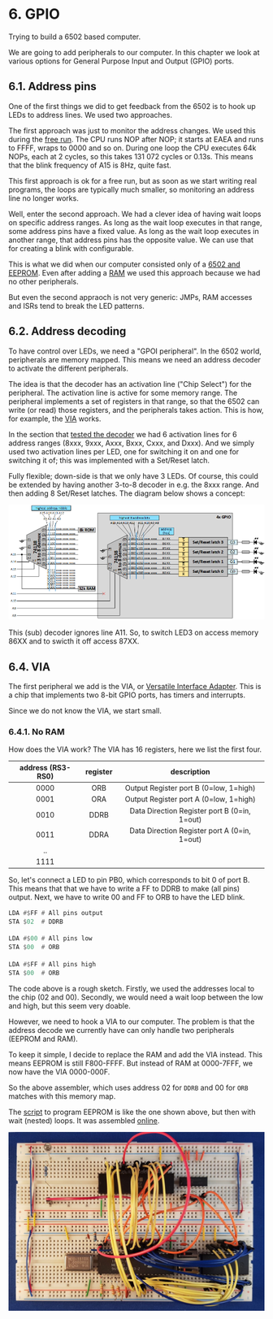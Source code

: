 # 6. GPIO
Trying to build a 6502 based computer. 

We are going to add peripherals to our computer.
In this chapter we look at various options for General Purpose Input and Output (GPIO) ports.


## 6.1. Address pins

One of the first things we did to get feedback from the 6502 is to hook up LEDs to address lines.
We used two approaches.

The first approach was just to monitor the address changes. 
We used this during the [free run](../1clock#12-clock---oscillator).
The CPU runs NOP after NOP; it starts at EAEA and runs to FFFF, wraps to 0000 and so on. 
During one loop the CPU executes 64k NOPs, each at 2 cycles, so this takes 131 072 cycles or 0.13s.
This means that the blink frequency of A15 is 8Hz, quite fast.

This first approach is ok for a free run, but as soon as we start writing real programs, the loops
are typically much smaller, so monitoring an address line no longer works.

Well, enter the second approach. We had a clever idea of having wait loops on specific address ranges.
As long as the wait loop executes in that range, some address pins have a fixed value.
As long as the wait loop executes in another range, that address pins has the opposite value.
We can use that for creating a blink with configurable.

This is what we did when our computer consisted only of a [6502 and EEPROM](../3eeprom#34-blinky).
Even after adding a [RAM](../4ram#42-adding-ram) we used this approach because we had no other peripherals.

But even the second appraoch is not very generic: JMPs, RAM accesses and ISRs tend to break the LED patterns.


## 6.2. Address decoding

To have control over LEDs, we need a "GPOI peripheral". In the 6502 world, peripherals are memory mapped.
This means we need an address decoder to activate the different peripherals.

The idea is that the decoder has an activation line ("Chip Select") for the peripheral.
The activation line is active for some memory range. 
The peripheral implements a set of registers in that range, so that the 6502 can write (or read) those registers,
and the peripherals takes action. This is how, for example, the [VIA](README.md#64-VIA) works.

In the section that [tested the decoder](../5decoder#53-testing) we had 6 activation lines for 6 address ranges 
(8xxx, 9xxx, Axxx, Bxxx, Cxxx, and Dxxx). And we simply used two activation lines per LED, one for switching it on
and one for switching it of; this was implemented with a Set/Reset latch.

Fully flexible; down-side is that we only have 3 LEDs. 
Of course, this could be extended by having another 3-to-8 decoder in e.g. the 8xxx range.
And then adding 8 Set/Reset latches. The diagram below shows a concept:

![Address decoder for GPIO](address-decode-gpio.png)

This (sub) decoder ignores line A11. So, to switch LED3 on access memory 86XX and to swicth it off access 87XX.

## 6.4. VIA
The first peripheral we add is the VIA, or 
[Versatile Interface Adapter](http://archive.6502.org/datasheets/mos_6522_preliminary_nov_1977.pdf).
This is a chip that implements two 8-bit GPIO ports, has timers and interrupts.

Since we do not know the VIA, we start small.

### 6.4.1. No RAM
How does the VIA work? The VIA has 16 registers, here we list the first four.

 | address (RS3-RS0) | register |      description                             |
 |:-----------------:|:--------:|:--------------------------------------------:|
 |     0000          |   ORB    | Output Register port B (0=low, 1=high)       |
 |     0001          |   ORA    | Output Register port A (0=low, 1=high)       |
 |     0010          |  DDRB    | Data Direction Register port B (0=in, 1=out) |
 |     0011          |  DDRA    | Data Direction Register port A (0=in, 1=out) |
 |     ..            |          |                                              |
 |     1111          |          |                                              |

So, let's connect a LED to pin PB0, which corresponds to bit 0 of port B.
This means that that we have to write a FF to DDRB to make (all pins) output.
Next, we have to write 00 and FF to ORB to have the LED blink.

``` asm
LDA #$FF # All pins output
STA $02  # DDRB

LDA #$00 # All pins low
STA $00  # ORB

LDA #$FF # All pins high
STA $00  # ORB
```

The code above is a rough sketch. 
Firstly, we used the addresses local to the chip (02 and 00).
Secondly, we would need a wait loop between the low and high, but this seem very doable.

However, we need to hook a VIA to our computer.
The problem is that the address decode we currently have can only handle
two peripherals (EEPROM and RAM).

To keep it simple, I decide to replace the RAM and add the VIA instead.
This means EEPROM is still F800-FFFF. But instead of RAM at 0000-7FFF, we now
have the VIA 0000-000F.

So the above assembler, which uses address 02 for `DDRB` 
and 00 for `ORB` matches with this memory map.

The [script](via-blinky-b0.eeprom) to program EEPROM is like the one
shown above, but then with wait (nested) loops. It was assembled
[online](https://www.masswerk.at/6502/assembler.html).

![Breadboard](eeprom-via.jpg)




